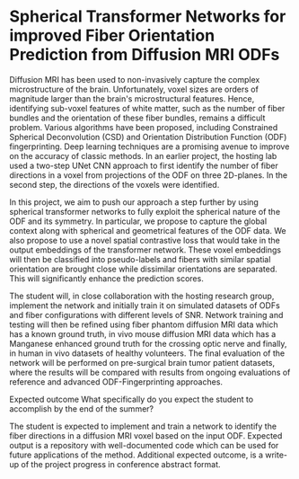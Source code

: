 # Spherical Transformer Networks for improved Fiber Orientation Prediction from Diffusion MRI ODFs

Diffusion MRI has been used to non-invasively capture the complex microstructure of the brain. Unfortunately, voxel sizes are orders of magnitude larger than the brain's microstructural features. Hence, identifying sub-voxel features of white matter, such as the number of fiber bundles and the orientation of these fiber bundles, remains a difficult problem. Various algorithms have been proposed, including Constrained Spherical Deconvolution (CSD) and Orientation Distribution Function (ODF) fingerprinting. Deep learning techniques are a promising avenue to improve on the accuracy of classic methods. In an earlier project, the hosting lab used a two-step UNet CNN approach to first identify the number of fiber directions in a voxel from projections of the ODF on three 2D-planes. In the second step, the directions of the voxels were identified.

In this project, we aim to push our approach a step further by using spherical transformer networks to fully exploit the spherical nature of the ODF and its symmetry. In particular, we propose to capture the global context along with spherical and geometrical features of the ODF data. We also propose to use a novel spatial contrastive loss that would take in the output embeddings of the transformer network. These voxel embeddings will then be classified into pseudo-labels and fibers with similar spatial orientation are brought close while dissimilar orientations are separated. This will significantly enhance the prediction scores.

The student will, in close collaboration with the hosting research group, implement the network and initially train it on simulated datasets of ODFs and fiber configurations with different levels of SNR. Network training and testing will then be refined using fiber phantom diffusion MRI data which has a known ground truth, in vivo mouse diffusion MRI data which has a Manganese enhanced ground truth for the crossing optic nerve and finally, in human in vivo datasets of healthy volunteers. The final evaluation of the network will be performed on pre-surgical brain tumor patient datasets, where the results will be compared with results from ongoing evaluations of reference and advanced ODF-Fingerprinting approaches.

Expected outcome
What specifically do you expect the student to accomplish by the end of the summer?

The student is expected to implement and train a network to identify the fiber directions in a diffusion MRI voxel based on the input ODF. Expected output is a repository with well-documented code which can be used for future applications of the method.
Additional expected outcome, is a write-up of the project progress in conference abstract format.
